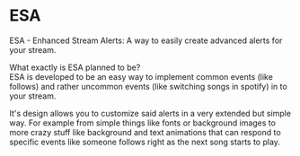 # ESA
ESA - Enhanced Stream Alerts: A way to easily create advanced alerts for your stream.

What exactly is ESA planned to be?</br>
ESA is developed to be an easy way to implement common events (like follows) and rather uncommon events (like switching songs in spotify) in to your stream.

It's design allows you to customize said alerts in a very extended but simple way. For example from simple things like fonts or background images to more crazy stuff like background and text animations that can respond to specific events like someone follows right as the next song starts to play.
